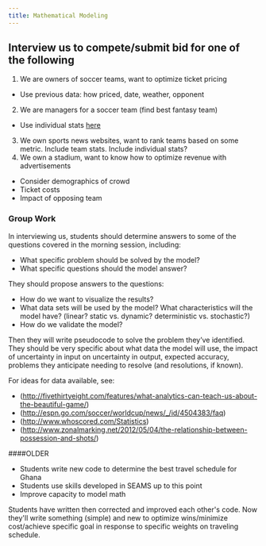```yaml
---
title: Mathematical Modeling
---
```

## Interview us to compete/submit bid for one of the following

1. We are owners of soccer teams, want to optimize ticket pricing

  - Use previous data: how priced, date, weather, opponent

2. We are managers for a soccer team (find best fantasy team)
  - Use individual stats [here](http://www.whoscored.com/Statistics)

3. We own sports news websites, want to rank teams based on some metric.  Include team stats. Include individual stats?
4. We own a stadium, want to know how to optimize revenue with advertisements

  - Consider demographics of crowd
  - Ticket costs
  - Impact of opposing team

### Group Work

In interviewing us, students should determine answers to some of the questions covered in the morning session, including:

 - What specific problem should be solved by the model?
 - What specific questions should the model answer?

They should propose answers to the questions:

 - How do we want to visualize the results?
 - What data sets will be used by the model? What characteristics will the model have? (linear? static vs. dynamic? deterministic vs. stochastic?)
 - How do we validate the model?

Then they will write pseudocode to solve the problem they’ve identified. They should be very specific about what data the model will use, the impact of uncertainty in input on uncertainty in output, expected accuracy, problems they anticipate needing to resolve (and resolutions, if known).

For ideas for data available, see:

 - (http://fivethirtyeight.com/features/what-analytics-can-teach-us-about-the-beautiful-game/)
 - (http://espn.go.com/soccer/worldcup/news/_/id/4504383/faq)
 - (http://www.whoscored.com/Statistics)
 - (http://www.zonalmarking.net/2012/05/04/the-relationship-between-possession-and-shots/)


####OLDER

- Students write new code to determine the best travel schedule for Ghana
- Students use skills developed in SEAMS up to this point
- Improve capacity to model math

Students have written then corrected and improved each other's code.  Now they'll write something (simple) and new to optimize wins/minimize cost/achieve specific goal in response to specific weights on traveling schedule.

